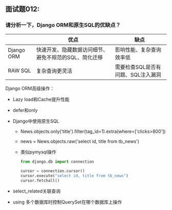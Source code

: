 ## 面试题012:

### 请分析一下，Django ORM和原生SQL的优缺点？



|            | 优点                                                  | 缺点                               |
| ---------- | ----------------------------------------------------- | ---------------------------------- |
| Django ORM | 快速开发、隐藏数据访问细节、避免不规范的SQL、简化迁移 | 影响性能、复杂查询效率低           |
| RAW SQL    | 复杂查询更灵活                                        | 需要检查SQL是否有问题、SQL注入漏洞 |



Django ORM高级操作：

- Lazy load和Cache提升性能

- defer和only

- Django中使用原生SQL

  - News.objects.only('title').filter(tag_id=1).extra(where=['clicks>800'])

  - news = News.objects.raw('select id, title from tb_news')

  - 类似pymysql操作

    ```python
    from django.db import connection  
      
    cursor = connection.cursor()   
    cursor.execute("select id, title from tb_news")  
    cursor.fetchall()
    ```

- select_related关联查询
- using 多个数据库时控制QuerySet在哪个数据库上操作



